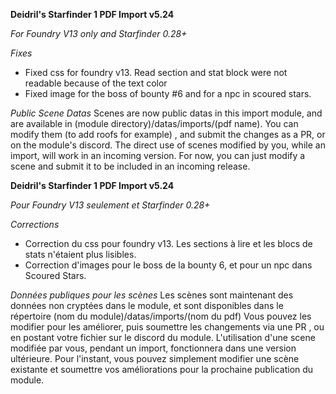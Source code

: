 **Deidril's Starfinder 1 PDF Import v5.24**

*For Foundry V13 only and Starfinder 0.28+*

*Fixes*
- Fixed css for foundry v13. Read section and stat block were not readable because of the text color
- Fixed image for the boss of bounty #6 and for a npc in scoured stars.

*Public Scene Datas*
Scenes are now public datas in this import module, and are available in (module directory)/datas/imports/(pdf name).
You can modify them (to add roofs for example) , and submit the changes as a PR, or on the module's discord.
The direct use of scenes modified by you, while an import, will work in an incoming version.
For now, you can just modify a scene and submit it to be included in an incoming release.

**Deidril's Starfinder 1 PDF Import v5.24**

*Pour Foundry V13 seulement et Starfinder 0.28+*

*Corrections*
- Correction du css pour foundry v13. Les sections à lire et les blocs de stats n'étaient plus lisibles.
- Correction d'images pour le boss de la bounty 6, et pour un npc dans Scoured Stars.

*Données publiques pour les scènes*
Les scènes sont maintenant des données non cryptées dans le module, et sont disponibles dans le répertoire (nom du module)/datas/imports/(nom du pdf)
Vous pouvez les modifier pour les améliorer, puis soumettre les changements via une PR , ou en postant votre fichier sur le discord du module.
L'utilisation d'une scene modifiée par vous, pendant un import, fonctionnera dans une version ultérieure.
Pour l'instant, vous pouvez simplement modifier une scène existante et soumettre vos améliorations pour la prochaine publication du module.
